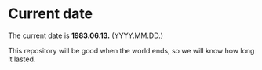 # Current date

The current date is **1983.06.13.** (YYYY.MM.DD.)

This repository will be good when the world ends, so we will know how long it lasted.